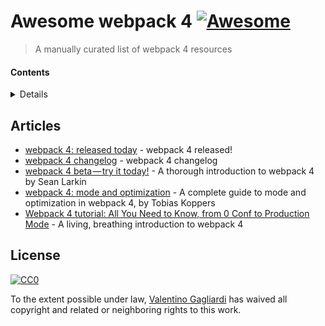 # Awesome webpack 4 [![Awesome](https://cdn.rawgit.com/sindresorhus/awesome/d7305f38d29fed78fa85652e3a63e154dd8e8829/media/badge.svg)](https://github.com/sindresorhus/awesome)

> A manually curated list of webpack 4 resources

#### Contents

<details>

<!-- toc -->

- [Articles](#articles)

<!-- tocstop -->

</details>

## Articles

* [webpack 4: released today](https://medium.com/webpack/webpack-4-released-today-6cdb994702d4) - webpack 4 released!
* [webpack 4 changelog](https://github.com/webpack/webpack/releases) - webpack 4 changelog
* [webpack 4 beta — try it today!](https://medium.com/webpack/webpack-4-beta-try-it-today-6b1d27d7d7e2) - A thorough introduction to webpack 4 by Sean Larkin
* [webpack 4: mode and optimization](https://medium.com/webpack/webpack-4-mode-and-optimization-5423a6bc597a) - A complete guide to mode and optimization in webpack 4, by Tobias Koppers
* [Webpack 4 tutorial: All You Need to Know, from 0 Conf to Production Mode](https://www.valentinog.com/blog/webpack-4-tutorial/) - A living, breathing introduction to webpack 4

## License

[![CC0](http://mirrors.creativecommons.org/presskit/buttons/88x31/svg/cc-zero.svg)](https://creativecommons.org/publicdomain/zero/1.0/)

To the extent possible under law, [Valentino Gagliardi](https://www.valentinog.com) has waived all copyright and related or neighboring rights to this work.
